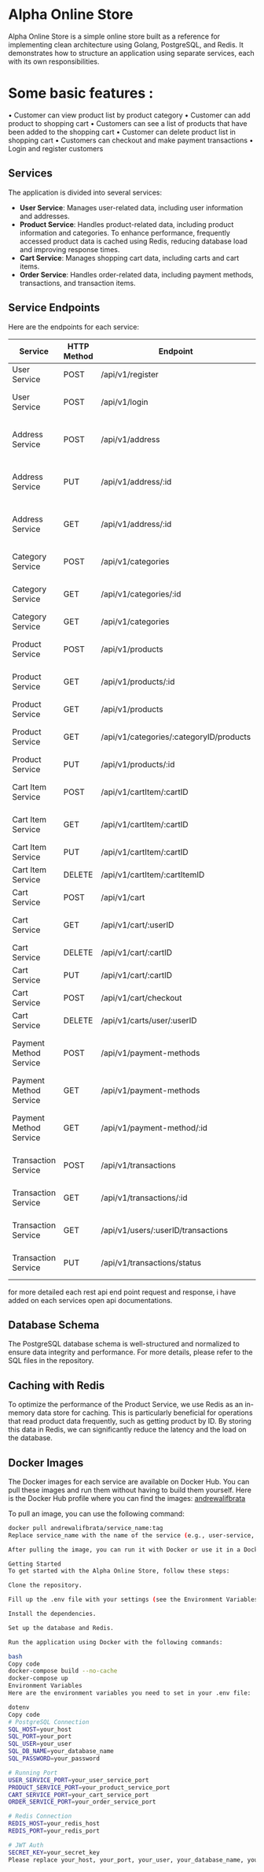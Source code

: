 # Alpha Online Store

Alpha Online Store is a simple online store built as a reference for implementing clean architecture using Golang, PostgreSQL, and Redis. It demonstrates how to structure an application using separate services, each with its own responsibilities.

# Some basic features :
• Customer can view product list by product category
• Customer can add product to shopping cart
• Customers can see a list of products that have been added to the shopping cart
• Customer can delete product list in shopping cart
• Customers can checkout and make payment transactions
• Login and register customers

## Services

The application is divided into several services:

- **User Service**: Manages user-related data, including user information and addresses.
- **Product Service**: Handles product-related data, including product information and categories. To enhance performance, frequently accessed product data is cached using Redis, reducing database load and improving response times.
- **Cart Service**: Manages shopping cart data, including carts and cart items.
- **Order Service**: Handles order-related data, including payment methods, transactions, and transaction items.

## Service Endpoints

Here are the endpoints for each service:

| Service              | HTTP Method | Endpoint                                  | Description                              |
|----------------------|-------------|--------------------------------------------|------------------------------------------|
| User Service         | POST        | /api/v1/register                           | Register a new user                      |
| User Service         | POST        | /api/v1/login                              | Login an existing user                   |
| Address Service      | POST        | /api/v1/address                            | Create a new address for a user          |
| Address Service      | PUT         | /api/v1/address/:id                        | Update an existing address for a user    |
| Address Service      | GET         | /api/v1/address/:id                        | Retrieve an existing address for a user  |
| Category Service     | POST        | /api/v1/categories                         | Create a new category                    |
| Category Service     | GET         | /api/v1/categories/:id                     | Retrieve a category by ID                |
| Category Service     | GET         | /api/v1/categories                         | Retrieve all categories                  |
| Product Service      | POST        | /api/v1/products                           | Create a new product                     |
| Product Service      | GET         | /api/v1/products/:id                       | Retrieve a product by ID                 |
| Product Service      | GET         | /api/v1/products                           | Retrieve all products                    |
| Product Service      | GET         | /api/v1/categories/:categoryID/products    | Retrieve products by category ID         |
| Product Service      | PUT         | /api/v1/products/:id                       | Update a product                         |
| Cart Item Service    | POST        | /api/v1/cartItem/:cartID                   | Create a new cart item                   |
| Cart Item Service    | GET         | /api/v1/cartItem/:cartID                   | Retrieve cart items by cart ID           |
| Cart Item Service    | PUT         | /api/v1/cartItem/:cartID                   | Update a cart item                       |
| Cart Item Service    | DELETE      | /api/v1/cartItem/:cartItemID               | Delete a cart item                       |
| Cart Service         | POST        | /api/v1/cart                               | Create a new cart                        |
| Cart Service         | GET         | /api/v1/cart/:userID                       | Retrieve carts by user ID                |
| Cart Service         | DELETE      | /api/v1/cart/:cartID                       | Delete a cart                            |
| Cart Service         | PUT         | /api/v1/cart/:cartID                       | Update a cart                            |
| Cart Service         | POST        | /api/v1/cart/checkout                      | Checkout carts                           |
| Cart Service         | DELETE      | /api/v1/carts/user/:userID                 | Delete carts by user ID                  |
| Payment Method Service | POST      | /api/v1/payment-methods                    | Create a new payment method              |
| Payment Method Service | GET       | /api/v1/payment-methods                    | Retrieve all payment methods             |
| Payment Method Service | GET       | /api/v1/payment-method/:id                 | Retrieve a payment method by ID          |
| Transaction Service  | POST        | /api/v1/transactions                       | Create a new transaction                 |
| Transaction Service  | GET         | /api/v1/transactions/:id                   | Retrieve a transaction by ID             |
| Transaction Service  | GET         | /api/v1/users/:userID/transactions         | Retrieve transactions by user ID         |
| Transaction Service  | PUT         | /api/v1/transactions/status                | Update transaction status               |

for more detailed each rest api end point request and response, i have added on each services open api documentations.

## Database Schema

The PostgreSQL database schema is well-structured and normalized to ensure data integrity and performance. For more details, please refer to the SQL files in the repository.

## Caching with Redis

To optimize the performance of the Product Service, we use Redis as an in-memory data store for caching. This is particularly beneficial for operations that read product data frequently, such as getting product by ID. By storing this data in Redis, we can significantly reduce the latency and the load on the database.

## Docker Images

The Docker images for each service are available on Docker Hub. You can pull these images and run them without having to build them yourself. Here is the Docker Hub profile where you can find the images: [andrewalifbrata](https://hub.docker.com/u/andrewalifbrata)

To pull an image, you can use the following command:

```bash
docker pull andrewalifbrata/service_name:tag
Replace service_name with the name of the service (e.g., user-service, product-service) and tag with the image tag (usually latest).

After pulling the image, you can run it with Docker or use it in a Docker Compose file.

Getting Started
To get started with the Alpha Online Store, follow these steps:

Clone the repository.

Fill up the .env file with your settings (see the Environment Variables section below).

Install the dependencies.

Set up the database and Redis.

Run the application using Docker with the following commands:

bash
Copy code
docker-compose build --no-cache
docker-compose up
Environment Variables
Here are the environment variables you need to set in your .env file:

dotenv
Copy code
# PostgreSQL Connection
SQL_HOST=your_host
SQL_PORT=your_port
SQL_USER=your_user
SQL_DB_NAME=your_database_name
SQL_PASSWORD=your_password

# Running Port
USER_SERVICE_PORT=your_user_service_port
PRODUCT_SERVICE_PORT=your_product_service_port
CART_SERVICE_PORT=your_cart_service_port
ORDER_SERVICE_PORT=your_order_service_port

# Redis Connection
REDIS_HOST=your_redis_host
REDIS_PORT=your_redis_port

# JWT Auth
SECRET_KEY=your_secret_key
Please replace your_host, your_port, your_user, your_database_name, your_password, your_user_service_port, your_product_service_port, your_cart_service_port, your_order_service_port, your_redis_host, your_redis_port, and your_secret_key with your actual settings.